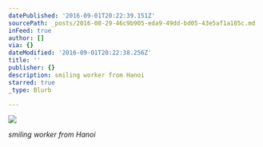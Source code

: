 ```yaml
---
datePublished: '2016-09-01T20:22:39.151Z'
sourcePath: _posts/2016-08-29-46c9b905-eda9-49dd-bd05-43e5af1a185c.md
inFeed: true
author: []
via: {}
dateModified: '2016-09-01T20:22:38.256Z'
title: ''
publisher: {}
description: smiling worker from Hanoi
starred: true
_type: Blurb

---
```

![](https://the-grid-user-content.s3-us-west-2.amazonaws.com/c3ddc2c3-2676-4883-84be-c1de2a18ec74.jpg)

_smiling worker from Hanoi_